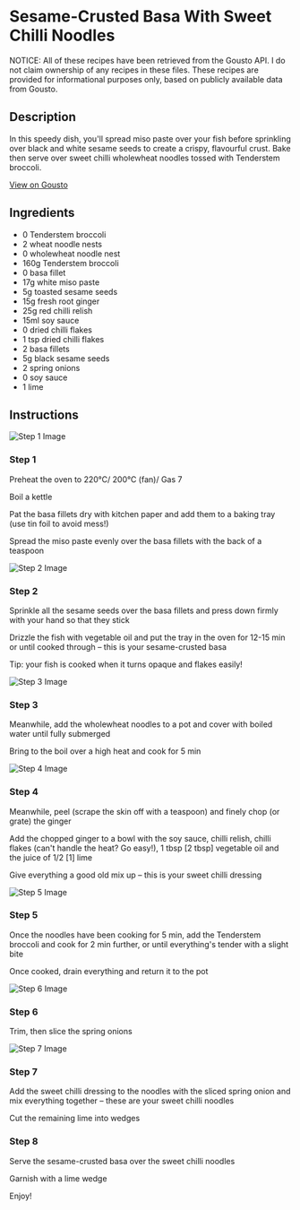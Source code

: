 # Sesame-Crusted Basa With Sweet Chilli Noodles

NOTICE: All of these recipes have been retrieved from the Gousto API. I do not claim ownership of any recipes in these files. These recipes are provided for informational purposes only, based on publicly available data from Gousto.

## Description

In this speedy dish, you'll spread miso paste over your fish before sprinkling over black and white sesame seeds to create a crispy, flavourful crust. Bake then serve over sweet chilli wholewheat noodles tossed with Tenderstem broccoli. 

[View on Gousto](https://www.gousto.co.uk/recipes/cookbook/sesame-crusted-fish-with-chilli-lime-noodles)

## Ingredients

- 0 Tenderstem broccoli
- 2 wheat noodle nests
- 0 wholewheat noodle nest
- 160g Tenderstem broccoli
- 0 basa fillet
- 17g white miso paste
- 5g toasted sesame seeds
- 15g fresh root ginger 
- 25g red chilli relish
- 15ml soy sauce
- 0 dried chilli flakes
- 1 tsp dried chilli flakes
- 2 basa fillets
- 5g black sesame seeds
- 2 spring onions
- 0 soy sauce
- 1 lime

## Instructions

![Step 1 Image](https://production-media.gousto.co.uk/cms/recipe-step-image/step-1-copy-2-1623150038166-x200.jpg)

### Step 1

Preheat the oven to 220°C/ 200°C (fan)/ Gas 7

Boil a kettle

Pat the basa fillets dry with kitchen paper and add them to a baking tray (use tin foil to avoid mess!)

Spread the miso paste evenly over the basa fillets with the back of a teaspoon

![Step 2 Image](https://production-media.gousto.co.uk/cms/recipe-step-image/step-2-copy-2-1623150044987-x200.jpg)

### Step 2

Sprinkle all the sesame seeds over the basa fillets and press down firmly with your hand so that they stick

Drizzle the fish with vegetable oil and put the tray in the oven for 12-15 min or until cooked through – this is your sesame-crusted basa

Tip: your fish is cooked when it turns opaque and flakes easily!

![Step 3 Image](https://production-media.gousto.co.uk/cms/recipe-step-image/step-3-copy-2-1623150051942-x200.jpg)

### Step 3

Meanwhile, add the wholewheat noodles to a pot and cover with boiled water until fully submerged

Bring to the boil over a high heat and cook for 5 min

![Step 4 Image](https://production-media.gousto.co.uk/cms/recipe-step-image/step-4-copy-2-1623150061189-x200.jpg)

### Step 4

Meanwhile, peel (scrape the skin off with a teaspoon) and finely chop (or grate) the ginger

Add the chopped ginger to a bowl with the soy sauce, chilli relish, chilli flakes (can't handle the heat? Go easy!), 1 tbsp <span class="text-danger">[2 tbsp]</span> vegetable oil and the juice of 1/2 <span class="text-danger">[1]</span> lime

Give everything a good old mix up – this is your sweet chilli dressing

![Step 5 Image](https://production-media.gousto.co.uk/cms/recipe-step-image/step-5-copy-2-1623150068073-x200.jpg)

### Step 5

Once the noodles have been cooking for 5 min, add the Tenderstem broccoli and cook for 2 min further, or until everything's tender with a slight bite

Once cooked, drain everything and return it to the pot

![Step 6 Image](https://production-media.gousto.co.uk/cms/recipe-step-image/step-6-copy-2-1623150074082-x200.jpg)

### Step 6

Trim, then slice the spring onions

![Step 7 Image](https://production-media.gousto.co.uk/cms/recipe-step-image/step-7-copy-2-1623150082715-x200.jpg)

### Step 7

Add the sweet chilli dressing to the noodles with the sliced spring onion and mix everything together – these are your sweet chilli noodles

Cut the remaining lime into wedges

### Step 8

Serve the sesame-crusted basa over the sweet chilli noodles

Garnish with a lime wedge

Enjoy!

